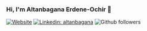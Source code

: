 ### Hi, I'm Altanbagana Erdene-Ochir 👋

[![Website](https://img.shields.io/website?url=https://altanbagana.me&logo=googlechrome&label=Portfolio)](https://altanbagana.me)
[![Linkedin: altanbagana](https://img.shields.io/badge/-Altanbagana-blue?style=flat-square&logo=Linkedin&logoColor=white&link=https://www.linkedin.com/in/altanbagana-erdene-ochir-707423153/)](https://www.linkedin.com/in/altanbagana-erdene-ochir-707423153/)
![Github followers](https://img.shields.io/github/followers/altanbgn?label=Follow&style=social)

